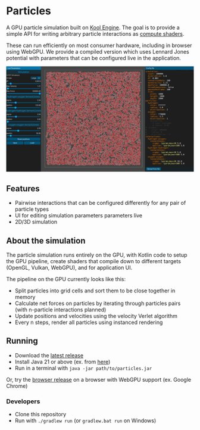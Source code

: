 # Particles

A GPU particle simulation built on [Kool Engine](https://github.com/kool-engine/kool).
The goal is to provide a simple API for writing arbitrary particle interactions as [compute shaders](https://learnopengl.com/Guest-Articles/2022/Compute-Shaders/Introduction).

These can run efficiently on most consumer hardware, including in browser using WebGPU.
We provide a compiled version which uses Lennard Jones potential with parameters that can be configured live in the application.

![Application screenshot](assets/application.webp)

## Features

- Pairwise interactions that can be configured differently for any pair of particle types
- UI for editing simulation parameters parameters live
- 2D/3D simulation

## About the simulation

The particle simulation runs entirely on the GPU, with Kotlin code to setup the GPU pipeline,
create shaders that compile down to different targets (OpenGL, Vulkan, WebGPU), and for application UI.

The pipeline on the GPU currently looks like this:

- Split particles into grid cells and sort them to be close together in memory
- Calculate net forces on particles by iterating through particles pairs (with n-particle interactions planned)
- Update positions and velocities using the velocity Verlet algorithm
- Every n steps, render all particles using instanced rendering

## Running

- Download the [latest release](https://github.com/0ffz/particles/releases/latest)
- Install Java 21 or above (ex. from [here](https://adoptium.net/))
- Run in a terminal with `java -jar path/to/particles.jar`

Or, try the [browser release](https://particles.dvyy.me) on a browser with WebGPU support (ex. Google Chrome)

### Developers

- Clone this repository
- Run with `./gradlew run` (or `gradlew.bat run` on Windows)
